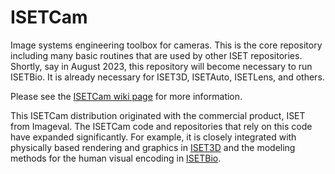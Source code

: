# ISETCam

Image systems engineering toolbox for cameras.  This is the core repository including many basic routines that are used by other ISET repositories.  Shortly, say in August 2023, this repository will become necessary to run ISETBio.  It is already necessary for ISET3D, ISETAuto, ISETLens, and others.

Please see the [ISETCam wiki page](https://github.com/iset/isetcam/wiki) for more information.

This ISETCam distribution originated with the commercial product, ISET from Imageval. The ISETCam code and repositories that rely on this code have expanded significantly. For example, it is closely integrated with physically based rendering and graphics in [ISET3D](https://github.com/ISET/iset3d/wiki) and the modeling methods for the human visual encoding in [ISETBio](https://github.com/ISETBIO/ISETBio/wiki).


